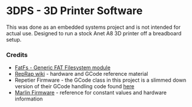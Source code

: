 # 3DPS - 3D Printer Software

This was done as an embedded systems project and is not intended for actual use. Designed to run a stock Anet A8 3D
printer off a breadboard setup.

### Credits

- [FatFs - Generic FAT Filesystem module](http://elm-chan.org/fsw/ff/00index_e.html)
- [RepRap wiki](https://www.reprap.org/wiki/RepRap) - hardware and GCode reference material
- Repetier Firmware - the GCode class in this project is a slimmed down version of their GCode handling code
  found [here](https://github.com/repetier/Repetier-Firmware/blob/master/src/ArduinoAVR/Repetier/gcode.h)
- [Marlin Firmware](https://github.com/MarlinFirmware/Marlin) - reference for constant values and hardware information